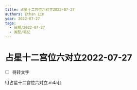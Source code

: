 ```yaml
---
title: 占星十二宫位六对立2022-07-27
authors: Ethan Lin
year: 2022-07-27 
tags:
  - 日期/2022-07-27 
  - 类型/笔记 
---
```



# 占星十二宫位六对立2022-07-27






- [ ] 待转文字


![[占星十二宫位六对立.m4a]]